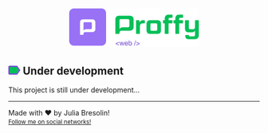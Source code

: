 <h1 align="center">
    <img alt="proffy-logo" title="proffy" src="../.docs/logo-web.png" width="260px" />
</h1>

## <img src="../.docs/label.svg" width="24px"> Under development

This project is still under development...


---

Made with ❤ by Julia Bresolin! <br>
<small>[Follow me on social networks!](https://linktr.ee/juliabresolin)</small>